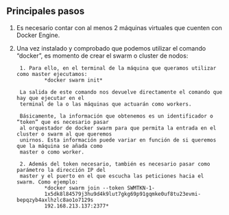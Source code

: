 ## Principales pasos

1. Es necesario contar con al menos 2 máquinas virtuales que cuenten con Docker Engine.

2. Una vez instalado y comprobado que podemos utilizar el comando “docker”, es momento de crear el
swarm o cluster de nodos:

        1. Para ello, en el terminal de la máquina que queramos utilizar como master ejecutamos:
                *docker swarm init*

        La salida de este comando nos devuelve directamente el comando que hay que ejecutar en el
        terminal de la o las máquinas que actuarán como workers. 

        Básicamente, la información que obtenemos es un identificador o “token” que es necesario pasar 
        al orquestador de docker swarm para que permita la entrada en el cluster o swarm al que queremos 
        unirnos. Esta información puede variar en función de si queremos que la máquina se añada como
        master o como worker.

        2. Además del token necesario, también es necesario pasar como parámetro la dirección IP del
        master y el puerto en el que escucha las peticiones hacia el swarm. Como ejemplo:
                *docker swarm join --token SWMTKN-1-
                1x5dk8l84579j3hu9d4k9lut7gkg69p91gqmke0uf8tu23evmi-bepqzyb4axlhzlc8ao1o7129s
                192.168.213.137:2377*
